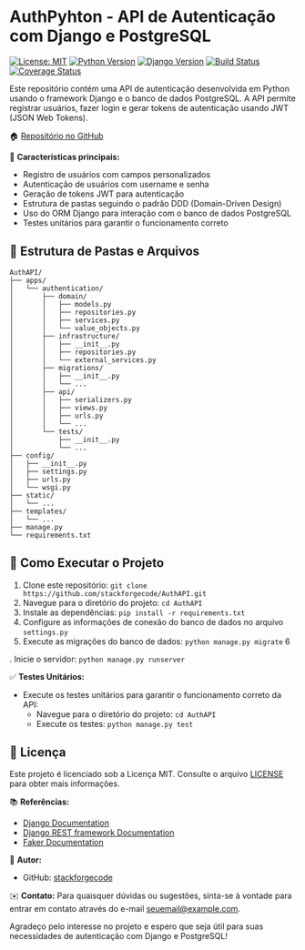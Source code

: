 # AuthPyhton - API de Autenticação com Django e PostgreSQL

[![License: MIT](https://img.shields.io/badge/License-MIT-yellow.svg)](https://opensource.org/licenses/MIT)
[![Python Version](https://img.shields.io/badge/Python-3.7%20%7C%203.8%20%7C%203.9-blue)](https://www.python.org/downloads/)
[![Django Version](https://img.shields.io/badge/Django-3.x-green)](https://www.djangoproject.com/)
[![Build Status](https://github.com/stackforgecode/AuthAPI/actions/workflows/build.yml/badge.svg)](https://github.com/stackforgecode/AuthAPI/actions/workflows/build.yml)
[![Coverage Status](https://coveralls.io/repos/github/stackforgecode/AuthAPI/badge.svg?branch=main)](https://coveralls.io/github/stackforgecode/AuthAPI?branch=main)

Este repositório contém uma API de autenticação desenvolvida em Python usando o framework Django e o banco de dados PostgreSQL. A API permite registrar usuários, fazer login e gerar tokens de autenticação usando JWT (JSON Web Tokens).

🏠 [Repositório no GitHub](https://github.com/stackforgecode/AuthAPI)

🔑 **Características principais:**
- Registro de usuários com campos personalizados
- Autenticação de usuários com username e senha
- Geração de tokens JWT para autenticação
- Estrutura de pastas seguindo o padrão DDD (Domain-Driven Design)
- Uso do ORM Django para interação com o banco de dados PostgreSQL
- Testes unitários para garantir o funcionamento correto

## 📁 Estrutura de Pastas e Arquivos
```
AuthAPI/
├── apps/
│   └── authentication/
│       ├── domain/
│       │   ├── models.py
│       │   ├── repositories.py
│       │   ├── services.py
│       │   └── value_objects.py
│       ├── infrastructure/
│       │   ├── __init__.py
│       │   ├── repositories.py
│       │   └── external_services.py
│       ├── migrations/
│       │   ├── __init__.py
│       │   └── ...
│       ├── api/
│       │   ├── serializers.py
│       │   ├── views.py
│       │   ├── urls.py
│       │   └── ...
│       └── tests/
│           ├── __init__.py
│           └── ...
├── config/
│   ├── __init__.py
│   ├── settings.py
│   ├── urls.py
│   └── wsgi.py
├── static/
│   └── ...
├── templates/
│   └── ...
├── manage.py
└── requirements.txt
```

## 🚀 Como Executar o Projeto
1. Clone este repositório: `git clone https://github.com/stackforgecode/AuthAPI.git`
2. Navegue para o diretório do projeto: `cd AuthAPI`
3. Instale as dependências: `pip install -r requirements.txt`
4. Configure as informações de conexão do banco de dados no arquivo `settings.py`
5. Execute as migrações do banco de dados: `python manage.py migrate`
6

. Inicie o servidor: `python manage.py runserver`

✅ **Testes Unitários:**
- Execute os testes unitários para garantir o funcionamento correto da API:
  - Navegue para o diretório do projeto: `cd AuthAPI`
  - Execute os testes: `python manage.py test`

## 📝 Licença
Este projeto é licenciado sob a Licença MIT. Consulte o arquivo [LICENSE](https://github.com/stackforgecode/AuthAPI/blob/main/LICENSE) para obter mais informações.

📚 **Referências:**
- [Django Documentation](https://docs.djangoproject.com/)
- [Django REST framework Documentation](https://www.django-rest-framework.org/)
- [Faker Documentation](https://faker.readthedocs.io/)

👤 **Autor:**
- GitHub: [stackforgecode](https://github.com/stackforgecode)

✉️ **Contato:**
Para quaisquer dúvidas ou sugestões, sinta-se à vontade para entrar em contato através do e-mail seuemail@example.com.

Agradeço pelo interesse no projeto e espero que seja útil para suas necessidades de autenticação com Django e PostgreSQL!
